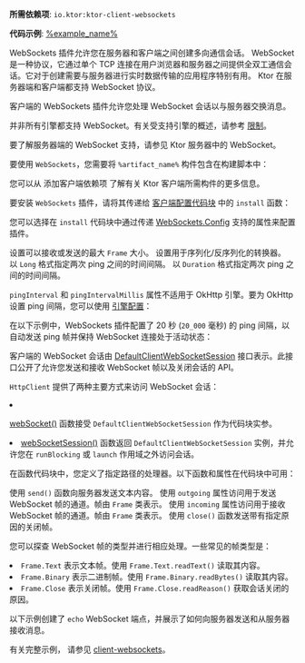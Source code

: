 <topic xmlns:xsi="http://www.w3.org/2001/XMLSchema-instance"
       xsi:noNamespaceSchemaLocation="https://resources.jetbrains.com/writerside/1.0/topic.v2.xsd"
       id="client-websockets" title="Ktor 客户端中的 WebSocket">
<show-structure for="chapter" depth="3"/>
<primary-label ref="client-plugin"/>
<var name="example_name" value="client-websockets"/>
<var name="artifact_name" value="ktor-client-websockets"/>
<tldr>
    <p>
        <b>所需依赖项</b>: <code>io.ktor:ktor-client-websockets</code>
    </p>
    <p>
        <b>代码示例</b>:
        <a href="https://github.com/ktorio/ktor-documentation/tree/%ktor_version%/codeSnippets/snippets/%example_name%">
            %example_name%
        </a>
    </p>
</tldr>
<link-summary>
    WebSockets 插件允许您在服务器和客户端之间创建多向通信会话。
</link-summary>
WebSocket 是一种协议，它通过单个 TCP 连接在用户浏览器和服务器之间提供全双工通信会话。它对于创建需要与服务器进行实时数据传输的应用程序特别有用。
Ktor 在服务器端和客户端都支持 WebSocket 协议。
<p>客户端的 WebSockets 插件允许您处理 WebSocket 会话以与服务器交换消息。</p>
<note>
    <p>并非所有引擎都支持 WebSocket。有关受支持引擎的概述，请参考 <a href="client-engines.md#limitations">限制</a>。</p>
</note>
<tip>
    <p>要了解服务器端的 WebSocket 支持，请参见 <Links href="/ktor/server-websockets" summary="WebSockets 插件允许您在服务器和客户端之间创建多向通信会话。">Ktor 服务器中的 WebSocket</Links>。</p>
</tip>
<chapter title="添加依赖项" id="add_dependencies">
    <p>要使用 <code>WebSockets</code>，您需要将 <code>%artifact_name%</code> 构件包含在构建脚本中：</p>
    <tabs group="languages">
        <tab title="Gradle (Kotlin)" group-key="kotlin">
            <code-block lang="Kotlin" code="                    implementation(&quot;io.ktor:%artifact_name%:$ktor_version&quot;)"/>
        </tab>
        <tab title="Gradle (Groovy)" group-key="groovy">
            <code-block lang="Groovy" code="                    implementation &quot;io.ktor:%artifact_name%:$ktor_version&quot;"/>
        </tab>
        <tab title="Maven" group-key="maven">
            <code-block lang="XML" code="                    &lt;dependency&gt;&#10;                        &lt;groupId&gt;io.ktor&lt;/groupId&gt;&#10;                        &lt;artifactId&gt;%artifact_name%-jvm&lt;/artifactId&gt;&#10;                        &lt;version&gt;${ktor_version}&lt;/version&gt;&#10;                    &lt;/dependency&gt;"/>
        </tab>
    </tabs>
    <p>
        您可以从 <Links href="/ktor/client-dependencies" summary="了解如何将客户端依赖项添加到现有项目中。">添加客户端依赖项</Links> 了解有关 Ktor 客户端所需构件的更多信息。
    </p>
</chapter>
<chapter title="安装 WebSockets" id="install_plugin">
    <p>要安装 <code>WebSockets</code> 插件，请将其传递给 <a href="#configure-client">客户端配置代码块</a> 中的 <code>install</code> 函数：</p>
    <code-block lang="kotlin" code="            import io.ktor.client.*&#10;            import io.ktor.client.engine.cio.*&#10;            import io.ktor.client.plugins.websocket.*&#10;&#10;            //...&#10;            val client = HttpClient(CIO) {&#10;                install(WebSockets)&#10;            }"/>
</chapter>
<chapter title="配置" id="configure_plugin">
    <p>您可以选择在 <code>install</code> 代码块中通过传递
        <a href="https://api.ktor.io/ktor-client/ktor-client-core/io.ktor.client.plugins.websocket/-web-sockets/-config/index.html">WebSockets.Config</a>
        支持的属性来配置插件。
    </p>
    <deflist>
        <def id="maxFrameSize">
            <title><code>maxFrameSize</code></title>
            设置可以接收或发送的最大 <code>Frame</code> 大小。
        </def>
        <def id="contentConverter">
            <title><code>contentConverter</code></title>
            设置用于序列化/反序列化的转换器。
        </def>
        <def id="pingIntervalMillis">
            <title><code>pingIntervalMillis</code></title>
            以 <code>Long</code> 格式指定两次 ping 之间的时间间隔。
        </def>
        <def id="pingInterval">
            <title><code>pingInterval</code></title>
            以 <code>Duration</code> 格式指定两次 ping 之间的时间间隔。
        </def>
    </deflist>
    <warning>
        <p><code>pingInterval</code> 和 <code>pingIntervalMillis</code> 属性不适用于
            OkHttp 引擎。要为 OkHttp 设置 ping 间隔，您可以使用
            <a href="#okhttp">引擎配置</a>：
        </p>
        <code-block lang="kotlin" code="                import io.ktor.client.engine.okhttp.OkHttp&#10;&#10;                val client = HttpClient(OkHttp) {&#10;                    engine {&#10;                        preconfigured = OkHttpClient.Builder()&#10;                            .pingInterval(20, TimeUnit.SECONDS)&#10;                            .build()&#10;                    }&#10;                }"/>
    </warning>
    <p>
        在以下示例中，WebSockets 插件配置了 20 秒 (<code>20_000</code> 毫秒) 的 ping 间隔，以自动发送 ping 帧并保持 WebSocket 连接处于活动状态：
    </p>
    <code-block lang="kotlin" code="    val client = HttpClient(CIO) {&#10;        install(WebSockets) {&#10;            pingIntervalMillis = 20_000&#10;        }&#10;    }"/>
</chapter>
<chapter title="使用 WebSocket 会话" id="working-wtih-session">
    <p>客户端的 WebSocket 会话由
        <a href="https://api.ktor.io/ktor-shared/ktor-websockets/io.ktor.websocket/-default-web-socket-session/index.html">DefaultClientWebSocketSession</a>
        接口表示。此接口公开了允许您发送和接收 WebSocket 帧以及关闭会话的 API。
    </p>
    <chapter title="访问 WebSocket 会话" id="access-session">
        <p>
            <code>HttpClient</code> 提供了两种主要方式来访问 WebSocket 会话：
        </p>
        <list>
            <li>
                <p>
                    <a href="https://api.ktor.io/ktor-client/ktor-client-core/io.ktor.client.plugins.websocket/web-socket.html">webSocket()</a>
                    函数接受 <code>DefaultClientWebSocketSession</code> 作为代码块实参。
                </p>
                <code-block lang="kotlin" code="                        runBlocking {&#10;                            client.webSocket(&#10;                                method = HttpMethod.Get,&#10;                                host = &quot;127.0.0.1&quot;,&#10;                                port = 8080,&#10;                                path = &quot;/echo&quot;&#10;                            ) {&#10;                                // this: DefaultClientWebSocketSession&#10;                            }&#10;                        }"/>
            </li>
            <li>
                <a href="https://api.ktor.io/ktor-client/ktor-client-core/io.ktor.client.plugins.websocket/web-socket-session.html">webSocketSession()</a>
                函数返回 <code>DefaultClientWebSocketSession</code> 实例，并允许您在 <code>runBlocking</code> 或 <code>launch</code> 作用域之外访问会话。
            </li>
        </list>
    </chapter>
    <chapter title="处理 WebSocket 会话" id="handle-session">
        <p>在函数代码块中，您定义了指定路径的处理器。以下函数和属性在代码块中可用：</p>
        <deflist>
            <def id="send">
                <title><code>send()</code></title>
                使用 <code>send()</code> 函数向服务器发送文本内容。
            </def>
            <def id="outgoing">
                <title><code>outgoing</code></title>
                使用 <code>outgoing</code> 属性访问用于发送 WebSocket 帧的通道。帧由 <code>Frame</code> 类表示。
            </def>
            <def id="incoming">
                <title><code>incoming</code></title>
                使用 <code>incoming</code> 属性访问用于接收 WebSocket 帧的通道。帧由 <code>Frame</code> 类表示。
            </def>
            <def id="close">
                <title><code>close()</code></title>
                使用 <code>close()</code> 函数发送带有指定原因的关闭帧。
            </def>
        </deflist>
    </chapter>
    <chapter title="帧类型" id="frame-types">
        <p>
            您可以探查 WebSocket 帧的类型并进行相应处理。一些常见的帧类型是：
        </p>
        <list>
            <li><code>Frame.Text</code> 表示文本帧。使用
                <code>Frame.Text.readText()</code> 读取其内容。
            </li>
            <li><code>Frame.Binary</code> 表示二进制帧。使用 <code>Frame.Binary.readBytes()</code>
                读取其内容。
            </li>
            <li><code>Frame.Close</code> 表示关闭帧。使用 <code>Frame.Close.readReason()</code>
                获取会话关闭的原因。
            </li>
        </list>
    </chapter>
    <chapter title="示例" id="example">
        <p>以下示例创建了 <code>echo</code> WebSocket 端点，并展示了如何向服务器发送和从服务器接收消息。</p>
        <code-block lang="kotlin"
                    include-symbol="main" code="package com.example&#10;&#10;import io.ktor.client.*&#10;import io.ktor.client.engine.cio.*&#10;import io.ktor.client.plugins.websocket.*&#10;import io.ktor.http.*&#10;import io.ktor.websocket.*&#10;import kotlinx.coroutines.*&#10;import java.util.*&#10;&#10;fun main() {&#10;    val client = HttpClient(CIO) {&#10;        install(WebSockets) {&#10;            pingIntervalMillis = 20_000&#10;        }&#10;    }&#10;    runBlocking {&#10;        client.webSocket(method = HttpMethod.Get, host = &quot;127.0.0.1&quot;, port = 8080, path = &quot;/echo&quot;) {&#10;            while(true) {&#10;                val othersMessage = incoming.receive() as? Frame.Text&#10;                println(othersMessage?.readText())&#10;                val myMessage = Scanner(System.`in`).next()&#10;                if(myMessage != null) {&#10;                    send(myMessage)&#10;                }&#10;            }&#10;        }&#10;    }&#10;    client.close()&#10;}"/>
        <p>有关完整示例，
            请参见
            <a href="https://github.com/ktorio/ktor-documentation/tree/%ktor_version%/codeSnippets/snippets/client-websockets">client-websockets</a>。
        </p>
    </chapter>
</chapter>